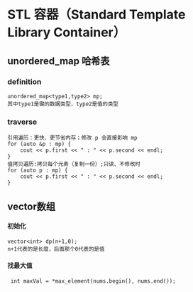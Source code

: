 # STL 容器（Standard Template Library Container）

## unordered_map 哈希表

### definition

```
unordered_map<type1,type2> mp;
其中type1是键的数据类型，type2是值的类型
```

### traverse

```
引用遍历：更快、更节省内存；修改 p 会直接影响 mp
for (auto &p : mp) {
    cout << p.first << " : " << p.second << endl;
}
值拷贝遍历:拷贝每个元素（复制一份）;只读、不修改时
for (auto p : mp) {
    cout << p.first << " : " << p.second << endl;
}
```



## vector数组

#### 初始化

```
vector<int> dp(n+1,0);
n+1代表的是长度，后面那个0代表的是值
```

#### 找最大值

```
 int maxVal = *max_element(nums.begin(), nums.end());
```

